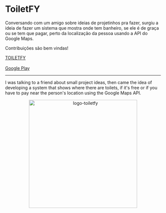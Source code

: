 # ToiletFY
 
<p> Conversando com um amigo sobre ideias de projetinhos pra fazer, surgiu a ideia de fazer um sistema que mostra onde tem banheiro, se ele é de graça ou se tem que pagar, perto da localização da pessoa usando a API do Google Maps. </p>

<p> Contribuições são bem vindas! </p>

<a href="https://apptoiletfy.000webhostapp.com/">TOILETFY</a><br><br>
<a href="https://play.google.com/store/apps/details?id=io.cordova.toiletfy"/> Google Play</a>

<hr>

I was talking to a friend about small project ideas, then came the idea of developing a system that shows where there are toilets,
if it's free or if you have to pay near the person's location using the Google Maps API.</p>


<p align="center"><img src="https://i.imgur.com/ehd8Tg2.png" width="350" target="_blank" alt="logo-toiletfy"/></p>
